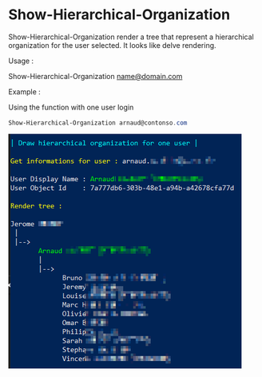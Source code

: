 Show-Hierarchical-Organization
===================

Show-Hierarchical-Organization render a tree that represent a hierarchical organization for the user selected. It looks like delve rendering.


Usage :

Show-Hierarchical-Organization name@domain.com


Example :

Using the function with one user login
```PowerShell
Show-Hierarchical-Organization arnaud@contonso.com
```

![alt tag](images/result.png)